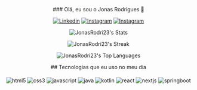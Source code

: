 <div align="center">
### Olá, eu sou o Jonas Rodrigues 👋

[![Linkedin](https://img.shields.io/badge/LinkedIn-0077B5?style=for-the-badge&logo=linkedin&logoColor=white)](https://www.linkedin.com/in/jonas-rodrigues-656820257/)
[![Instagram](https://img.shields.io/badge/Instagram-E4405F?style=for-the-badge&logo=instagram&logoColor=white)](https://www.instagram.com/devjon_23/)
[![Instagram](https://img.shields.io/badge/Gmail-D14836?style=for-the-badge&logo=gmail&logoColor=white)](mailto:jonasrodrigues0312@gmail.com)
</div>

<div align="center">

![JonasRodri23's Stats](https://github-readme-stats.vercel.app/api?username=JonasRodri23&theme=midnight-purple&show_icons=true&hide_border=false&count_private=true)

![JonasRodri23's Streak](https://github-readme-streak-stats.herokuapp.com/?user=JonasRodri23&theme=midnight-purple&hide_border=false)

![JonasRodri23's Top Languages](https://github-readme-stats.vercel.app/api/top-langs/?username=JonasRodri23&theme=midnight-purple&show_icons=true&hide_border=false&layout=compact)

</div>
<div align="center">
## Tecnologias que eu uso no meu dia

<div style="display: inline_block"><br/>
    <img align="center" alt="html5" src="https://img.shields.io/badge/HTML5-E34F26?style=for-the-badge&logo=html5&logoColor=white" />
    <img align="center" alt="css3" src="https://img.shields.io/badge/CSS3-1572B6?style=for-the-badge&logo=css3&logoColor=white" />
    <img align="center" alt="javascript" src="https://img.shields.io/badge/JavaScript-F7DF1E?style=for-the-badge&logo=javascript&logoColor=black" />
    <img align="center" alt="java" src="https://img.shields.io/badge/Java-ED8B00?style=for-the-badge&logo=openjdk&logoColor=white" />
    <img align="center" alt="kotlin" src="https://img.shields.io/badge/Kotlin-0095D5?&style=for-the-badge&logo=kotlin&logoColor=white" />
    <img align="center" alt="react" src="https://img.shields.io/badge/React-20232A?style=for-the-badge&logo=react&logoColor=61DAFB" />
    <img align="center" alt="nextjs" src="https://img.shields.io/badge/Next-black?style=for-the-badge&logo=next.js&logoColor=white)" />
    <img align="center" alt="springboot" src="https://img.shields.io/badge/Spring%20Boot-6DB33F.svg?style=for-the-badge&logo=Spring-Boot&logoColor=white" />
</div>
</div>
